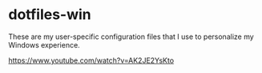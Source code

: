 # dotfiles-win
These are my user-specific configuration files that I use to personalize my Windows experience.

https://www.youtube.com/watch?v=AK2JE2YsKto
